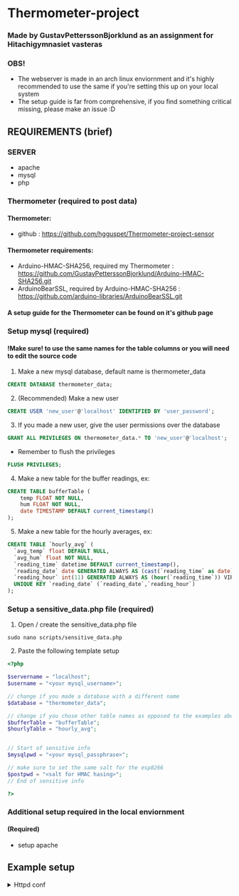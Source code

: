 # Thermometer-project
### Made by GustavPetterssonBjorklund as an assignment for Hitachigymnasiet vasteras

### OBS!
 - The webserver is made in an arch linux enviornment and it's highly recommended to use the same if you're setting this up on your local system
 - The setup guide is far from comprehensive, if you find something critical missing, please make an issue :D


## REQUIREMENTS (brief)
### SERVER
 - apache
 - mysql 
 - php
### Thermometer (required to post data)
#### Thermometer:
 - github : https://github.com/hgguspet/Thermometer-project-sensor
#### Thermometer requirements:
 - Arduino-HMAC-SHA256, required my Thermometer : https://github.com/GustavPetterssonBjorklund/Arduino-HMAC-SHA256.git
 - ArduinoBearSSL, required by Arduino-HMAC-SHA256 : https://github.com/arduino-libraries/ArduinoBearSSL.git
#### A setup guide for the Thermometer can be found on it's github page



### Setup mysql (required)
#### !Make sure! to use the same names for the table columns or you will need to edit the source code
1. Make a new mysql database, default name is thermometer_data
```sql
CREATE DATABASE thermometer_data;
```
2. (Recommended) Make a new user
```sql
CREATE USER 'new_user'@'localhost' IDENTIFIED BY 'user_password';
```
3. If you made a new user, give the user permissions over the database
```sql
GRANT ALL PRIVILEGES ON thermometer_data.* TO 'new_user'@'localhost';
```
 - Remember to flush the privileges
```sql
FLUSH PRIVILEGES;
```
4. Make a new table for the buffer readings, ex:
```sql
CREATE TABLE bufferTable (
    temp FLOAT NOT NULL,
    hum FLOAT NOT NULL,
    date TIMESTAMP DEFAULT current_timestamp()
);
```
5. Make a new table for the hourly averages, ex:
```sql
CREATE TABLE `hourly_avg` (
  `avg_temp` float DEFAULT NULL,
  `avg_hum` float NOT NULL,
  `reading_time` datetime DEFAULT current_timestamp(),
  `reading_date` date GENERATED ALWAYS AS (cast(`reading_time` as date)) VIRTUAL,
  `reading_hour` int(11) GENERATED ALWAYS AS (hour(`reading_time`)) VIRTUAL,
  UNIQUE KEY `reading_date` (`reading_date`,`reading_hour`)
);
```

### Setup a sensitive_data.php file (required)

1. Open / create the sensitive_data.php file
```terminal
sudo nano scripts/sensitive_data.php
```

2. Paste the following template setup
```php
<?php

$servername = "localhost";
$username = "<your mysql_username>";

// change if you made a database with a different name
$database = "thermometer_data";

// change if you chose other table names as opposed to the examples above
$bufferTable = "bufferTable";
$hourlyTable = "hourly_avg";


// Start of sensitive info
$mysqlpwd = "<your mysql_passphrase>";

// make sure to set the same salt for the esp8266
$postpwd = "<salt for HMAC hasing>";
// End of sensitive info

?>
```

### Additional setup required in the local enviornment
#### (Required)
 - setup apache

## Example setup
<details>
  <summary>Httpd conf</summary>
```conf
# Define the ServerRoot directory
ServerRoot "/etc/httpd"

# Listen on port 80
Listen 80

# Load essential Apache modules
# LoadModule mpm_event_module /usr/lib/httpd/modules/mod_mpm_event.so (breaks php)
LoadModule mpm_prefork_module /usr/lib/httpd/modules/mod_mpm_prefork.so
LoadModule authn_file_module /usr/lib/httpd/modules/mod_authn_file.so
LoadModule authn_core_module /usr/lib/httpd/modules/mod_authn_core.so
LoadModule authz_host_module /usr/lib/httpd/modules/mod_authz_host.so
LoadModule authz_groupfile_module /usr/lib/httpd/modules/mod_authz_groupfile.so
LoadModule authz_user_module /usr/lib/httpd/modules/mod_authz_user.so
LoadModule authz_core_module /usr/lib/httpd/modules/mod_authz_core.so
LoadModule access_compat_module /usr/lib/httpd/modules/mod_access_compat.so
LoadModule auth_basic_module /usr/lib/httpd/modules/mod_auth_basic.so
LoadModule reqtimeout_module /usr/lib/httpd/modules/mod_reqtimeout.so
LoadModule include_module /usr/lib/httpd/modules/mod_include.so
LoadModule filter_module /usr/lib/httpd/modules/mod_filter.so
LoadModule mime_module /usr/lib/httpd/modules/mod_mime.so
LoadModule log_config_module /usr/lib/httpd/modules/mod_log_config.so
LoadModule env_module /usr/lib/httpd/modules/mod_env.so
LoadModule headers_module /usr/lib/httpd/modules/mod_headers.so
LoadModule setenvif_module /usr/lib/httpd/modules/mod_setenvif.so
LoadModule version_module /usr/lib/httpd/modules/mod_version.so
LoadModule unixd_module /usr/lib/httpd/modules/mod_unixd.so
LoadModule status_module /usr/lib/httpd/modules/mod_status.so
LoadModule autoindex_module /usr/lib/httpd/modules/mod_autoindex.so
LoadModule negotiation_module /usr/lib/httpd/modules/mod_negotiation.so
LoadModule dir_module /usr/lib/httpd/modules/mod_dir.so
LoadModule userdir_module /usr/lib/httpd/modules/mod_userdir.so
LoadModule alias_module /usr/lib/httpd/modules/mod_alias.so
LoadModule rewrite_module /usr/lib/httpd/modules/mod_rewrite.so
LoadModule php_module modules/libphp.so

AddHandler php-script .php





# Define the User and Group Apache runs as
<IfModule unixd_module>
    User http
    Group http
</IfModule>

# ServerAdmin email for server-related issues
ServerAdmin you@example.com

# DocumentRoot: The directory out of which you will serve your documents
DocumentRoot "<your server host dir>"

# Directory permissions for DocumentRoot
<Directory "<your server host dir>">
    Options Indexes FollowSymLinks
    AllowOverride All
    Require all granted
</Directory>

# DirectoryIndex: the file Apache will serve if a directory is requested
<IfModule dir_module>
    DirectoryIndex index.html
</IfModule>

# Deny access to all hidden files (like .htaccess and .htpasswd)
<Files ".ht*">
    Require all denied
</Files>

# Error and access log files
ErrorLog "/var/log/httpd/error_log"
CustomLog "/var/log/httpd/access_log" common

# Log format
<IfModule log_config_module>
    LogFormat "%h %l %u %t \"%r\" %>s %b \"%{Referer}i\" \"%{User-Agent}i\"" combined
    LogFormat "%h %l %u %t \"%r\" %>s %b" common
    CustomLog "/var/log/httpd/access_log" combined
</IfModule>

# ScriptAlias for CGI-bin (if needed)
ScriptAlias /cgi-bin/ "/srv/http/cgi-bin/"
<Directory "/srv/http/cgi-bin">
    AllowOverride None
    Options None
    Require all granted
</Directory>

# Load additional configuration files
Include conf/extra/httpd-mpm.conf
Include conf/extra/httpd-multilang-errordoc.conf
Include conf/extra/httpd-autoindex.conf
Include conf/extra/httpd-languages.conf
Include conf/extra/httpd-userdir.conf
Include conf/extra/httpd-default.conf
Include conf/extra/php_module.conf
```
</details>

#### (Recommended)
 - setup a Cron Job with crontab -e and add the line 
```crontab
30 * * * * php /home/<username>/Thermometer-project/scripts/update_hourly_avg.php
```

 ### Credits:
 - GustavPetterssonBjorklund - coding
